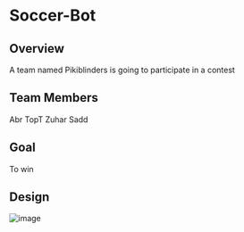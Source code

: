 # Soccer-Bot
## Overview 
A team named Pikiblinders is going to participate in a contest  
## Team Members
Abr
TopT
Zuhar
Sadd
## Goal
To win 
## Design
![image](https://github.com/user-attachments/assets/9c744bae-8bdc-4411-bc3a-69ffc8a2f86a)


